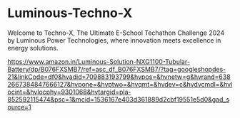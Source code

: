 # Luminous-Techno-X
Welcome to Techno-X, The Ultimate E-School Techathon Challenge 2024 by Luminous Power Technologies, where innovation meets excellence in energy solutions.

https://www.amazon.in/Luminous-Solution-NXG1100-Tubular-Battery/dp/B076FXSMB7/ref=asc_df_B076FXSMB7/?tag=googleshopdes-21&linkCode=df0&hvadid=709883193799&hvpos=&hvnetw=g&hvrand=6382667384847666127&hvpone=&hvptwo=&hvqmt=&hvdev=c&hvdvcmdl=&hvlocint=&hvlocphy=9301068&hvtargid=pla-852592115474&psc=1&mcid=1536167e403d361889d2cbf19551e5d0&gad_source=1
